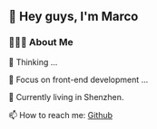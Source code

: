 ## 👋 Hey guys, I'm Marco



### 👨🏻‍💻 About Me

💬 Thinking ...


🤔 Focus on front-end development ...


🌱 Currently living in Shenzhen.


📫 How to reach me: [Github](https://github.com/yzhenhong)

